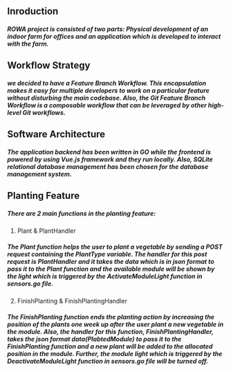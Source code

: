 ## Inroduction

##### ROWA project is consisted of two parts: Physical development of an indoor farm for offices and an application which is developed to interact with the farm. 

## Workflow Strategy

##### we decided to have a Feature Branch Workflow. This encapsulation makes it easy for multiple developers to work on a particular feature without disturbing the main codebase. Also, the Git Feature Branch Workflow is a composable workflow that can be leveraged by other high-level Git workflows.

## Software Architecture 

##### The application backend has been written in GO while the frontend is powered by using Vue.js framework and they run locally. Also, SQLite relational database management has been chosen for the database management system.

## Planting Feature
##### There are 2 main functions in the planting feature: 

1. Plant & PlantHandler
##### The Plant function helps the user to plant a vegetable by sending a POST request containing the PlantType variable. The handler for this post request is PlantHandler and it takes the data which is in json format to pass it to the Plant function and the available module will be shown by the light which is triggered by the ActivateModuleLight function in sensors.go file.


 2. FinishPlanting & FinishPlantingHandler
##### The FinishPlanting function ends the planting action by increasing the position of the plants one week up after the user plant a new vegetable in the module. Also, the handler for this function, FinishPlantingHandler, takes the json format data(PlabtedModule) to pass it to the FinishPlanting function and a new plant will be added to the allocated position in the module. Further, the module light which is triggered by the DeactivateModuleLight function in sensors.go file will be turned off.






